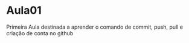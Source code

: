 # Aula01
Primeira Aula destinada a aprender o comando de commit, push, pull e criação de conta no github
